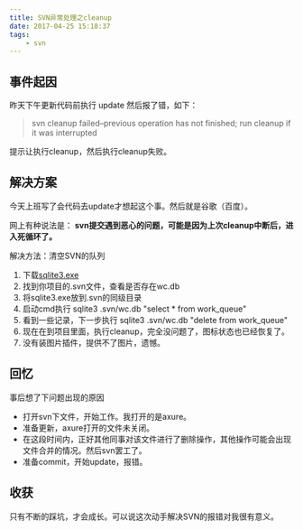 ```yaml
---
title: SVN异常处理之cleanup
date: 2017-04-25 15:18:37
tags:
    - svn
---
```


## 事件起因

昨天下午更新代码前执行 update 然后报了错，如下：

> svn cleanup failed–previous operation has not finished; run cleanup if it was interrupted

提示让执行cleanup，然后执行cleanup失败。

## 解决方案

今天上班写了会代码去update才想起这个事。然后就是谷歌（百度）。

网上有种说法是： **svn提交遇到恶心的问题，可能是因为上次cleanup中断后，进入死循环了。**

解决方法：清空SVN的队列

1. 下载[sqlite3.exe](http://www.sqlite.org/download.html)
2. 找到你项目的.svn文件，查看是否存在wc.db
3. 将sqlite3.exe放到.svn的同级目录
4. 启动cmd执行 sqlite3 .svn/wc.db "select * from work_queue"
5. 看到一些记录，下一步执行 sqlite3 .svn/wc.db "delete from work_queue"
6. 现在在到项目里面，执行cleanup，完全没问题了，图标状态也已经恢复了。
7. 没有装图片插件，提供不了图片，遗憾。

## 回忆

事后想了下问题出现的原因

- 打开svn下文件，开始工作。我打开的是axure。
- 准备更新，axure打开的文件未关闭。
- 在这段时间内，正好其他同事对该文件进行了删除操作，其他操作可能会出现文件合并的情况。然后svn罢工了。
- 准备commit，开始update，报错。

## 收获

只有不断的踩坑，才会成长。可以说这次动手解决SVN的报错对我很有意义。

